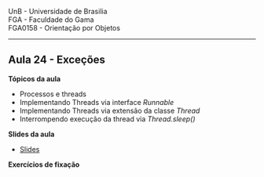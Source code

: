 UnB - Universidade de Brasilia  
FGA - Faculdade do Gama  
FGA0158 - Orientação por Objetos

---

## Aula 24 - Exceções

**Tópicos da aula**
- Processos e threads
- Implementando Threads via interface _Runnable_
- Implementando Threads via extensão da classe _Thread_
- Interrompendo execução da thread via _Thread.sleep()_


**Slides da aula**

* [Slides](https://docs.google.com/presentation/d/19FA5eTvGRCnivZjufvg0tiRqwbYoCE8sZ5NVNRPM9IY/edit?usp=sharing)


**Exercícios de fixação**
